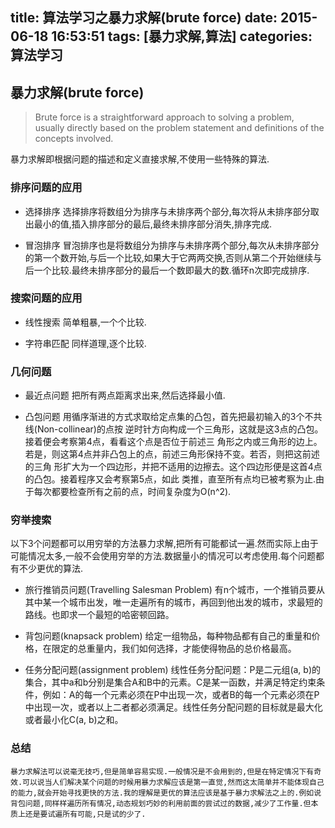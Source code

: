 title: 算法学习之暴力求解(brute force)
date: 2015-06-18 16:53:51
tags: [暴力求解,算法]
categories: 算法学习
---

## 暴力求解(brute force)

> Brute force is a straightforward approach to solving a problem, usually directly based on the problem statement and definitions of the concepts involved.

暴力求解即根据问题的描述和定义直接求解,不使用一些特殊的算法.

### 排序问题的应用
- 选择排序
选择排序将数组分为排序与未排序两个部分,每次将从未排序部分取出最小的值,插入排序部分的最后,最终未排序部分消失,排序完成.

- 冒泡排序
冒泡排序也是将数组分为排序与未排序两个部分,每次从未排序部分的第一个数开始,与后一个比较,如果大于它两两交换,否则从第二个开始继续与后一个比较.最终未排序部分的最后一个数即最大的数.循环n次即完成排序.

### 搜索问题的应用

- 线性搜索
简单粗暴,一个个比较.

- 字符串匹配
同样道理,逐个比较.


### 几何问题

- 最近点问题
把所有两点距离求出来,然后选择最小值.

- 凸包问题
用循序渐进的方式求取给定点集的凸包，首先把最初输入的3个不共线(Non-collinear)的点按 逆时针方向构成一个三角形，这就是这3点的凸包。接着便会考察第4点，看看这个点是否位于前述三 角形之内或三角形的边上。若是，则这第4点并非凸包上的点，前述三角形保持不变。若否，则把这前述的三角 形扩大为一个四边形，并把不适用的边擦去。这个四边形便是这首4点的凸包。接着程序又会考察第5点，如此 类推，直至所有点均已被考察为止.由于每次都要检查所有之前的点，时间复杂度为O(n^2).


### 穷举搜索
以下3个问题都可以用穷举的方法暴力求解,把所有可能都试一遍.然而实际上由于可能情况太多,一般不会使用穷举的方法.数据量小的情况可以考虑使用.每个问题都有不少更优的算法.

- 旅行推销员问题(Travelling Salesman Problem)    有n个城市，一个推销员要从其中某一个城市出发，唯一走遍所有的城市，再回到他出发的城市，求最短的路线。也即求一个最短的哈密顿回路。

- 背包问题(knapsack problem)
给定一组物品，每种物品都有自己的重量和价格，在限定的总重量内，我们如何选择，才能使得物品的总价格最高。

- 任务分配问题(assignment problem)
线性任务分配问题：P是二元组(a, b)的集合，其中a和b分别是集合A和B中的元素。C是某一函数，并满足特定约束条件，例如：A的每一个元素必须在P中出现一次，或者B的每一个元素必须在P中出现一次，或者以上二者都必须满足。线性任务分配问题的目标就是最大化或者最小化C(a, b)之和。


### 总结
    暴力求解法可以说毫无技巧,但是简单容易实现.一般情况是不会用到的,但是在特定情况下有奇效.可以说当人们解决某个问题的时候用暴力求解应该是第一直觉,然而这太简单并不能体现自己的能力,就会开始寻找更快的方法.我的理解是更优的算法应该是基于暴力求解法之上的.例如说背包问题,同样样遍历所有情况,动态规划巧妙的利用前面的尝试过的数据,减少了工作量.但本质上还是要试遍所有可能,只是试的少了.
